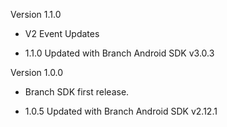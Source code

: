 
Version 1.1.0

  * V2 Event Updates
  
- 1.1.0 Updated with Branch Android SDK v3.0.3


Version 1.0.0

  * Branch SDK first release.
  
- 1.0.5 Updated with Branch Android SDK v2.12.1
